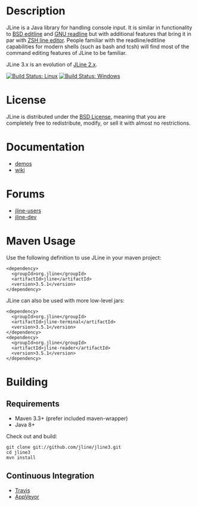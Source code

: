 <!--

    Copyright (c) 2002-2017, the original author or authors.

    This software is distributable under the BSD license. See the terms of the
    BSD license in the documentation provided with this software.

    http://www.opensource.org/licenses/bsd-license.php

-->
# Description

JLine is a Java library for handling console input. It is similar in functionality to [BSD editline](http://www.thrysoee.dk/editline/) and [GNU readline](http://www.gnu.org/s/readline/) but with additional features that bring it in par with [ZSH line editor](http://zsh.sourceforge.net/Doc/Release/Zsh-Line-Editor.html). People familiar with the readline/editline capabilities for modern shells (such as bash and tcsh) will find most of the command editing features of JLine to be familiar.

JLine 3.x is an evolution of [JLine 2.x](https://github.com/jline/jline2).

[![Build Status: Linux](https://travis-ci.org/jline/jline3.svg?branch=master)](https://travis-ci.org/jline/jline3)
[![Build Status: Windows](https://ci.appveyor.com/api/projects/status/github/jline/jline3?svg=true)](https://ci.appveyor.com/project/gnodet/jline3)

# License

JLine is distributed under the [BSD License](http://www.opensource.org/licenses/bsd-license.php), meaning that you are completely free to redistribute, modify, or sell it with almost no restrictions.

# Documentation

* [demos](https://github.com/jline/jline3/wiki/Demos)
* [wiki](https://github.com/jline/jline3/wiki)

# Forums

* [jline-users](https://groups.google.com/group/jline-users)
* [jline-dev](https://groups.google.com/group/jline-dev)

# Maven Usage

Use the following definition to use JLine in your maven project:

    <dependency>
      <groupId>org.jline</groupId>
      <artifactId>jline</artifactId>
      <version>3.5.1</version>
    </dependency>

JLine can also be used with more low-level jars:

    <dependency>
      <groupId>org.jline</groupId>
      <artifactId>jline-terminal</artifactId>
      <version>3.5.1</version>
    </dependency>
    <dependency>
      <groupId>org.jline</groupId>
      <artifactId>jline-reader</artifactId>
      <version>3.5.1</version>
    </dependency>

# Building

## Requirements

* Maven 3.3+ (prefer included maven-wrapper)
* Java 8+

Check out and build:

    git clone git://github.com/jline/jline3.git
    cd jline3
    mvn install
    
## Continuous Integration

* [Travis](https://travis-ci.org/jline/jline3)
* [AppVeyor](https://ci.appveyor.com/project/gnodet/jline3)

